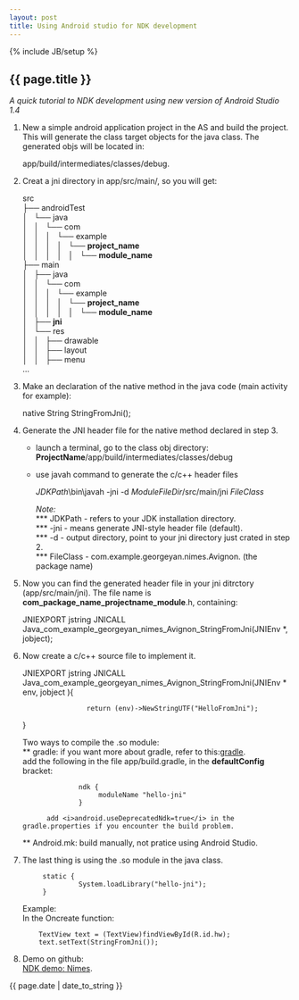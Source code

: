 ```yaml
---
layout: post 
title: Using Android studio for NDK development
---
```

{% include JB/setup %}

<h2>{{ page.title }}</h2>
<i>A quick tutorial to NDK development using new version of Android Studio 1.4</i>

1. New a simple android application project in the AS and build the project. This will generate the class target objects for the java class. The generated objs will be located in:  
     
     app/build/intermediates/classes/debug.  

2. Creat a jni directory in app/src/main/, so you will get:  

    src  
    ├── androidTest  
    │   └── java  
    │   │   └── com  
    │   │   │   └── example  
    │   │   │   │   └── **project_name**  
    │   │   │   │   │   └── **module_name**  
    ├── main  
    │   ├── java  
    │   │   └── com  
    │   │   │        └── example  
    │   │   │   │           └── **project_name**  
    │   │   │   │   │               └── **module_name**  
    │   ├── **jni**  
    │   └── res  
    │   │       ├── drawable  
    │   │      ├── layout  
    │   │       ├── menu  
     ...  

3. Make an declaration of the native method in the java code (main activity for example):  

     native String StringFromJni();  

4. Generate the JNI header file for the native method declared in step 3.  
   * launch a terminal, go to the class obj directory: __ProjectName__/app/build/intermediates/classes/debug  
   * use javah command to generate the c/c++ header files  
       
       $JDKPath$\bin\javah -jni -d $ModuleFileDir$/src/main/jni $FileClass$

       <i>Note:</i>  
       *** JDKPath - refers to your JDK installation directory.  
       *** -jni - means generate JNI-style header file (default).  
       *** -d - output directory, point to your jni directory just crated in step 2.  
       *** FileClass - com.example.georgeyan.nimes.Avignon. (the package name)

5. Now you can find the generated header file in your jni ditrctory (app/src/main/jni). The file name is __com_package_name_projectname_module__.h, containing:  


    JNIEXPORT jstring JNICALL Java_com_example_georgeyan_nimes_Avignon_StringFromJni(JNIEnv *, jobject);  

6. Now create a c/c++ source file to implement it.  

     JNIEXPORT jstring JNICALL Java_com_example_georgeyan_nimes_Avignon_StringFromJni(JNIEnv * env, jobject ){  
  
                       return (env)->NewStringUTF("HelloFromJni");
     }  

   Two ways to compile the .so module:  
   ** gradle: if you want more about gradle, refer to this:[gradle](http://gradle.org/).    
              add the following in the file app/build.gradle, in the __defaultConfig__ bracket:  

                     ndk {  
                          moduleName "hello-jni"  
                     }  

             add <i>android.useDeprecatedNdk=true</i> in the gradle.properties if you encounter the build problem.  

   ** Android.mk: build manually, not pratice using Android Studio.  

7. The last thing is using the .so module in the java class.  

            static {  
                     System.loadLibrary("hello-jni");  
            }  

   Example:  
   In the Oncreate function:  
           
           TextView text = (TextView)findViewById(R.id.hw);  
           text.setText(StringFromJni());  

8. Demo on github:  
           [NDK demo: Nimes](https://github.com/GiantGeorgeGo/Nimes.git).  


<p>{{ page.date | date_to_string }}</p>
